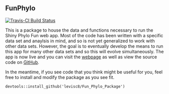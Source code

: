 ## FunPhylo 
[![Travis-CI Build Status](https://travis-ci.org/levisc8/Fun_Phylo_Package.svg?branch=master)](https://travis-ci.org/levisc8/Fun_Phylo_Package)

This is a package to house the data and functions necessary to run the Shiny Phylo Fun web app. Most of the code has been written with a specific data set and anaylsis in mind, and so is not yet generalized to work with other data sets. However, the goal is to eventually develop the means to run this app for many other data sets and so this will evolve simultaneously. The app is now live and you can visit the [webpage]( https://sam-levin.shinyapps.io/Invasives_FPD/) as well as view the source code on [GitHub](https://github.com/levisc8/Fun_Phylo_Shiny).

In the meantime, if you see code that you think might be useful for you, feel free to install and modify the package as you see fit.

`devtools::install_github('levisc8/Fun_Phylo_Package')`